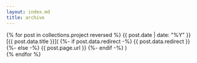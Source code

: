 ```yaml
---
layout: index.md
title: archive
---
```


{% for post in collections.project reversed %} {{ post.date | date: "%Y" }}&nbsp; [{{ post.data.title }}](
    {%- if post.data.redirect -%}
        {{ post.data.redirect }}
    {%- else -%}
        {{ post.page.url }}
    {%- endif -%}
)  
{% endfor %}